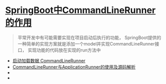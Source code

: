 
# [SpringBoot中CommandLineRunner的作用](https://www.cnblogs.com/myblogs-miller/p/9046425.html)
> 平常开发中有可能需要实现在项目启动后执行的功能，
SpringBoot提供的一种简单的实现方案就是添加一个model并实现CommandLineRunner接口，
实现功能的代码放在实现的run方法中

- [启动加载数据 CommandLineRunner](https://www.jianshu.com/p/fadf1b0a3816)
- [CommandLineRunner与ApplicationRunner的使用及源码解析](https://blog.csdn.net/qq_26323323/article/details/80856973)
- []()
- []()